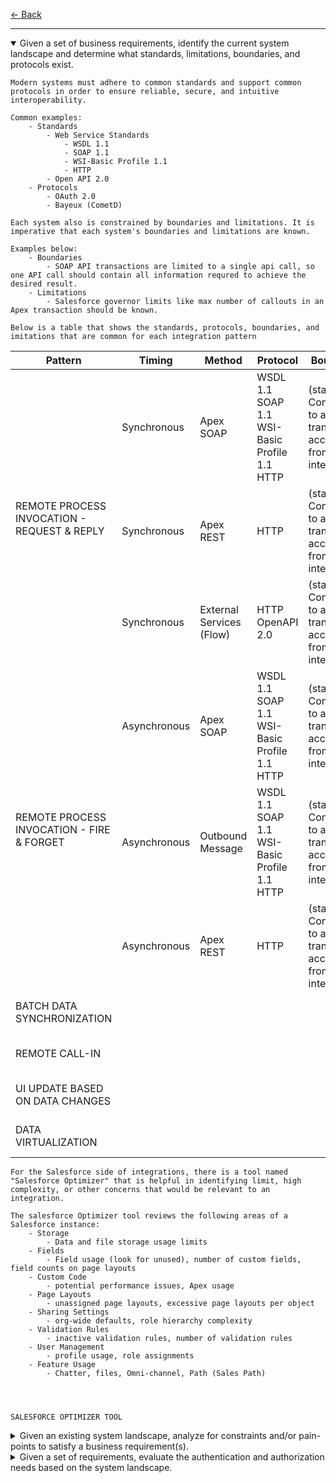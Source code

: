 [← Back](../README.md)

---

<details open>
    <summary>Given a set of business requirements, identify the current system landscape and determine what standards, limitations, boundaries, and protocols exist.</summary>
    
    Modern systems must adhere to common standards and support common protocols in order to ensure reliable, secure, and intuitive interoperability.

    Common examples:
        - Standards
            - Web Service Standards
                - WSDL 1.1
                - SOAP 1.1
                - WSI-Basic Profile 1.1
                - HTTP
            - Open API 2.0
        - Protocols
            - OAuth 2.0
            - Bayeux (CometD)

    Each system also is constrained by boundaries and limitations. It is imperative that each system's boundaries and limitations are known.
    
    Examples below:
        - Boundaries
            - SOAP API transactions are limited to a single api call, so one API call should contain all information requred to achieve the desired result. 
        - Limitations
            - Salesforce governor limits like max number of callouts in an Apex transaction should be known.

    Below is a table that shows the standards, protocols, boundaries, and imitations that are common for each integration pattern




<table>
    <thead>
        <tr>
            <th>Pattern</th>
            <th>Timing</th>
            <th>Method</th>
            <th>Protocol</th>
            <th>Boundary</th>
            <th>Limitation</th>
        </tr>
    </thead>
    <tbody>
        <tr>
            <td rowspan="3">REMOTE PROCESS INVOCATION - REQUEST & REPLY</td>
            <td>Synchronous</td>
            <td>Apex SOAP</td>
            <td>WSDL 1.1<br> SOAP 1.1<br> WSI-Basic Profile 1.1<br> HTTP</td>
            <td>(stateless) Confined to a single transaction<br> accessible from internet</td>
            <td>SF Governor Limits</td>
        </tr>
        <tr>
            <td>Synchronous</td>
            <td>Apex REST</td>
            <td>HTTP</td>
            <td>(stateless) Confined to a single transaction<br> accessible from internet</td>
            <td>SF Governor Limits</td>
        </tr>
        <tr>
            <td>Synchronous</td>
            <td>External Services (Flow)</td>
            <td>HTTP<br> OpenAPI 2.0</td>
            <td>(stateless) Confined to a single transaction<br> accessible from internet</td>
            <td>SF Governor Limits</td>
        </tr>
        <tr>
            <td rowspan="3">REMOTE PROCESS INVOCATION - FIRE & FORGET</td>
            <td>Asynchronous</td>
            <td>Apex SOAP</td>
            <td>WSDL 1.1<br> SOAP 1.1<br> WSI-Basic Profile 1.1<br> HTTP</td>
            <td>(stateless) Confined to a single transaction<br> accessible from internet</td>
            <td>SF Governor Limits</td>
        </tr>
        <tr>
            <td>Asynchronous</td>
            <td>Outbound Message</td>
            <td>WSDL 1.1<br> SOAP 1.1<br> WSI-Basic Profile 1.1<br> HTTP</td>
            <td>(stateless) Confined to a single transaction<br> accessible from internet</td>
            <td>SF Governor Limits</td>
        </tr>
        <tr>
            <td>Asynchronous</td>
            <td>Apex REST</td>
            <td>HTTP</td>
            <td>(stateless) Confined to a single transaction<br> accessible from internet</td>
            <td>SF Governor Limits</td>
        </tr>
        <tr>
            <td>BATCH DATA SYNCHRONIZATION</td>
            <td></td>
            <td></td>
            <td></td>
            <td></td>
            <td>SF Governor Limits</td>
        </tr>
        <tr>
            <td>REMOTE CALL-IN</td>
            <td></td>
            <td></td>
            <td></td>
            <td></td>
            <td>SF Governor Limits</td>
        </tr>
        <tr>
            <td>UI UPDATE BASED ON DATA CHANGES</td>
            <td></td>
            <td></td>
            <td></td>
            <td></td>
            <td>SF Governor Limits</td>
        </tr>
        <tr>
            <td>DATA VIRTUALIZATION</td>
            <td></td>
            <td></td>
            <td></td>
            <td></td>
            <td>SF Governor Limits</td>
        </tr>
    </tbody>
</table>

    For the Salesforce side of integrations, there is a tool named "Salesforce Optimizer" that is helpful in identifying limit, high complexity, or other concerns that would be relevant to an integration. 
    
    The salesforce Optimizer tool reviews the following areas of a Salesforce instance:
        - Storage
            - Data and file storage usage limits
        - Fields
            - Field usage (look for unused), number of custom fields, field counts on page layouts
        - Custom Code
            - potential performance issues, Apex usage
        - Page Layouts
            - unassigned page layouts, excessive page layouts per object
        - Sharing Settings
            - org-wide defaults, role hierarchy complexity
        - Validation Rules
            - inactive validation rules, number of validation rules
        - User Management
            - profile usage, role assignments
        - Feature Usage
            - Chatter, files, Omni-channel, Path (Sales Path)




    SALESFORCE OPTIMIZER TOOL
</details>

<details>
<summary>Given an existing system landscape, analyze for constraints and/or pain-points to satisfy a business requirement(s).</summary>

**Notes:**
- 

</details>

<details>
<summary>Given a set of requirements, evaluate the authentication and authorization needs based on the system landscape.</summary>

**Notes:**
- 

</details>